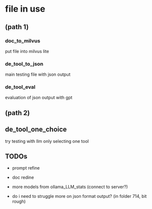 # file in use

## (path 1)

### doc_to_milvus

put file into milvus lite

### de_tool_to_json

main testing file with json output

### de_tool_eval

evaluation of json output with gpt

## (path 2)

## de_tool_one_choice

try testing with llm only selecting one tool

## TODOs

- prompt refine

- doc redine

- more models from ollama_LLM_stats (connect to server?)

- do i need to struggle more on json format output? (in folder 714, bit rough)
